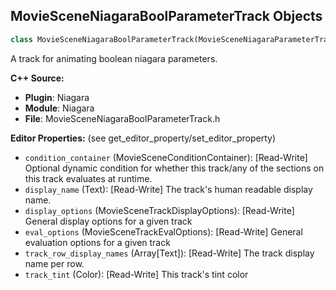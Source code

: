 ## MovieSceneNiagaraBoolParameterTrack Objects

```python
class MovieSceneNiagaraBoolParameterTrack(MovieSceneNiagaraParameterTrack)
```

A track for animating boolean niagara parameters.

**C++ Source:**

- **Plugin**: Niagara
- **Module**: Niagara
- **File**: MovieSceneNiagaraBoolParameterTrack.h

**Editor Properties:** (see get_editor_property/set_editor_property)

- ``condition_container`` (MovieSceneConditionContainer):  [Read-Write] Optional dynamic condition for whether this track/any of the sections on this track evaluates at runtime.
- ``display_name`` (Text):  [Read-Write] The track's human readable display name.
- ``display_options`` (MovieSceneTrackDisplayOptions):  [Read-Write] General display options for a given track
- ``eval_options`` (MovieSceneTrackEvalOptions):  [Read-Write] General evaluation options for a given track
- ``track_row_display_names`` (Array[Text]):  [Read-Write] The track display name per row.
- ``track_tint`` (Color):  [Read-Write] This track's tint color

<a id="unreal.MovieSceneNiagaraColorParameterTrack"></a>